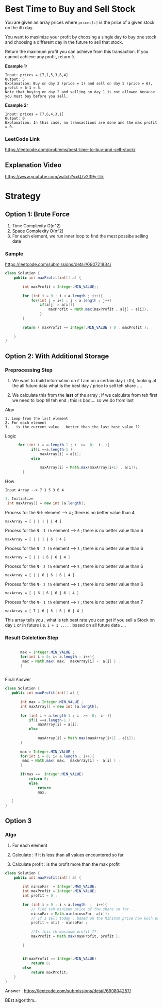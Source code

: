# Best Time to Buy and Sell Stock

You are given an array prices where `prices[i]` is the price of a given stock on the ith day.

You want to maximize your profit by choosing a single day to buy one stock and choosing a different day in the future to sell that stock.

Return the maximum profit you can achieve from this transaction. If you cannot achieve any profit, return `0`.

**Example 1:**
````
Input: prices = [7,1,5,3,6,4]
Output: 5
Explanation: Buy on day 2 (price = 1) and sell on day 5 (price = 6), profit = 6-1 = 5.
Note that buying on day 2 and selling on day 1 is not allowed because you must buy before you sell.
````
**Example 2:**
````
Input: prices = [7,6,4,3,1]
Output: 0
Explanation: In this case, no transactions are done and the max profit = 0.
````


### LeetCode Link 
https://leetcode.com/problems/best-time-to-buy-and-sell-stock/

## Explanation Video 
https://www.youtube.com/watch?v=Q7v239y-Tik 

# Strategy 

## Option 1: Brute Force 

1. Time Complexity O(n^2) 
2. Space Complexity O(n^2) 
3. For each element, we run inner loop to find the mest possibe selling date 

### Sample
https://leetcode.com/submissions/detail/690721834/ 
````java
class Solution {
    public int maxProfit(int[] a) {
        
        int maxProfit = Integer.MIN_VALUE;; 
        
        for (int i = 0 ; i < a.length ; i++){
            for(int j = i+1 ; j < a.length ; j++)
                if(a[j] > a[i]){
                    maxProfit = Math.max(maxProfit , a[j] - a[i]);
                }
        }
        
        return ( maxProfit == Integer.MIN_VALUE ? 0 : maxProfit );
        
    }
}
````


## Option 2: With Additional Storage 

 ### Preprocessing Step 
1. We want to build information on if I am on a certain day ( `i`th), looking at the all future data what is the best day / price to sell teh share ....

2. We calculate this from the **last** of the array ; if we calculate from teh first we need to loop till teh end ; this is bad.... so we do from last  

Algo 
````
1. Loop from the last element 
2. For each element
3.   is the current value   better than the last best value ?? 
````
Logic 
````java
      for (int i = a.length-1 ; i  >=  0;  i--){
            if(i ==a.length-1 )
                maxArray[i] = a[i];
            else 
                
                maxArray[i] = Math.max(maxArray[i+1] , a[i]);
        }
````

How 
````
Input Array --> 7 1 5 3 6 4
```` 
````java
1. Initialize 
 int maxArray[] = new int [a.length];
````
Process for the `Nth` element --> `4` ; there is no better value than 4
````
maxArray = [ | | | | | 4 ]
````

Process for the `N- 1 th` element --> `6` ; there is no better value than 6
````
maxArray = [ | | | | 6 | 4 ]
````

Process for the `N- 2 th` element --> `3` ; there is no better value than 6
````
maxArray = [ | | | 6 | 6 | 4 ]
````

Process for the `N- 3 th` element --> `5` ; there is no better value than 6
````
maxArray = [ | | 6 | 6 | 6 | 4 ]
````

Process for the `N- 2 th` element --> `1` ; there is no better value than 6
````
maxArray = [ | 6 | 6 | 6 | 6 | 4 ]
````

Process for the `N- 1 th` element --> `7` ; there is no better value than 7
````
maxArray = [ 7 | 6 | 6 | 6 | 6 | 4 ]
````

This array tells you , what is teh best rate you can get if you sell a Stock on day `i` or in future i.e. `i + 1 .....` based on all future data ....


 ### Result Colelction Step 
 ````java 
  
        max = Integer.MIN_VALUE ;
        for(int i = 0; i< a.length ; i++){
         max = Math.max( max,  maxArray[i] -  a[i] ) ;
        }
        
 ```` 



 Final Answer
 ````java
 class Solution {
    public int maxProfit(int[] a) {
        
        int max = Integer.MIN_VALUE ;
        int maxArray[] = new int [a.length];
        
        for (int i = a.length-1 ; i  >=  0;  i--){
            if(i ==a.length-1 )
                maxArray[i] = a[i];
            else 
                
                maxArray[i] = Math.max(maxArray[i+1] , a[i]);
        }
        
        max = Integer.MIN_VALUE ;
        for(int i = 0; i< a.length ; i++){
         max = Math.max( max,  maxArray[i] -  a[i] ) ;
        }
        
        if(max ==  Integer.MIN_VALUE)
            return 0;
            else 
                return 
                max;
        
    }
}
 ````


## Option 3

### Algo 
1. For each element 
2.    Calculate : if it is less than all values encountered so far 

3. Calculate profit : is the profit more than the max profit 
````java
class Solution {
    public int maxProfit(int[] a) {
        
        int ninsoFar  = Integer.MAX_VALUE; 
        int maxProfit = Integer.MIN_VALUE; 
        int profit = 0 ;
        
        for (int i = 0 ; i < a.length  ;  i++){
            // Find teh minimum price of the share so far ..
            ninsoFar = Math.min(ninsoFar, a[i]);
            // If I sell today , based on the Minimum price how kuch profit do I book ???
            profit = a[i] - ninsoFar ;
            
            //Is this th maximum profit ??
            maxProfit = Math.max(maxProfit, profit );
        
        }
        
        
        if(maxProfit == Integer.MIN_VALUE) 
            return 0;
        else 
            return maxProfit;
    }
}
````
Answer : https://leetcode.com/submissions/detail/690804257/

BEst algorithm.. 